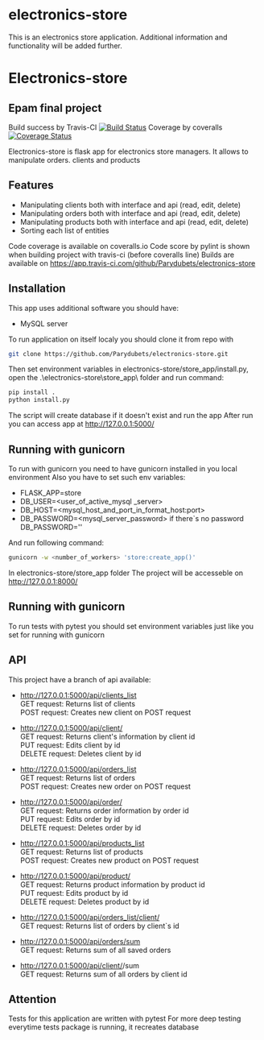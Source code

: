 # electronics-store

This is an electronics store application. 
Additional information and functionality will be added further.

# Electronics-store
## Epam final project


Build success by Travis-CI
[![Build Status](https://app.travis-ci.com/Parydubets/electronics-store.svg?branch=main)](https://app.travis-ci.com/Parydubets/electronics-store)
Coverage by coveralls
[![Coverage Status](https://coveralls.io/repos/github/Parydubets/electronics-store/badge.svg?branch=main)](https://coveralls.io/github/Parydubets/electronics-store?branch=main)

Electronics-store is flask app for electronics store managers. It allows to manipulate orders. clients and products 

## Features

- Manipulating clients both with interface and api (read, edit, delete)
- Manipulating orders both with interface and api (read, edit, delete)
- Manipulating products both with interface and api (read, edit, delete)
- Sorting each list of entities

Code coverage is available on coveralls.io
Code score by pylint is shown when building project with travis-ci (before coveralls line)
Builds are available on https://app.travis-ci.com/github/Parydubets/electronics-store

## Installation

This app uses additional software you should have:
- MySQL server


To run application on itself localy  you should clone it from repo with 

```sh
git clone https://github.com/Parydubets/electronics-store.git
```
Then set environment variables in electronics-store/store_app/install.py, open the .\electronics-store\store_app\ folder and run command:
```sh
pip install .
python install.py
```
The script will create database if it doesn't exist and run the app
After run you can  access app at http://127.0.0.1:5000/


## Running with gunicorn
To run with gunicorn you need to have gunicorn installed in you local environment
Also you have to set such env variables:
 - FLASK_APP=store  
 - DB_USER=<user_of_active_mysql _server>
 - DB_HOST=<mysql_host_and_port_in_format_host:port>
 - DB_PASSWORD=<mysql_server_password> if there`s no password DB_PASSWORD=''

And run  following command: 
```sh
gunicorn -w <number_of_workers> 'store:create_app()'
```
In electronics-store/store_app folder
The project will be accesseble on http://127.0.0.1:8000/


## Running with gunicorn
To run tests with pytest you should set environment variables just like you set for running with gunicorn

## API

This project have a branch of api available:
- http://127.0.0.1:5000/api/clients_list <br>
 GET request: Returns list of clients <br>
 POST request: Creates new client on POST request
- http://127.0.0.1:5000/api/client/<id> <br>
 GET request: Returns client's information by client id <br>
 PUT request: Edits client by id <br>
 DELETE request: Deletes client by id


- http://127.0.0.1:5000/api/orders_list <br>
 GET request: Returns list of orders <br>
 POST request: Creates new order on POST request
- http://127.0.0.1:5000/api/order/<id> <br>
GET request: Returns order information by order id <br>
PUT request: Edits order by id <br>
DELETE request: Deletes order by id


- http://127.0.0.1:5000/api/products_list <br>
 GET request: Returns list of products <br>
 POST request: Creates new product on POST request
- http://127.0.0.1:5000/api/product/<id> <br>
 GET request: Returns product information by product id <br>
 PUT request: Edits product by id <br>
 DELETE request: Deletes product by id


- http://127.0.0.1:5000/api/orders_list/client/<id> <br>
 GET request: Returns list of orders by client`s id
- http://127.0.0.1:5000/api/orders/sum <br>
 GET request: Returns sum of all saved orders
- http://127.0.0.1:5000/api/client/<id>/sum <br>
 GET request: Returns sum of all orders by client id


## Attention
Tests for this application are written with pytest
For more deep testing everytime tests package is running, it recreates database
